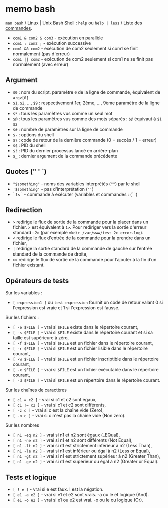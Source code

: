memo bash
=========
`man bash` / Linux | Unix Bash Shell : `help` ou `help | less` / Liste des [commandes](https://fr.wikibooks.org/wiki/Programmation_Bash/Commandes_shell).

* `com1 & com2 & com3` - exécution en parallèle
* `com1 ; com2 ;` - exécution successive
* `com1 && com2` - exécution de com2 seulement si com1 se finit normalement (pas d'erreur)
* `com1 || com2` - exécution de com2 seulement si com1 ne se finit pas normalement (avec erreur)

Argument
--------

* `$0` : nom du script. paramètre `0` de la ligne de commande, équivalent de `argv[0]`
* `$1`, `$2`, ..., `$9` : respectivement 1er, 2ème, ..., 9ème paramètre de la ligne de commande
* `$*` : tous les paramètres vus comme un seul mot
* `$@` : tous les paramètres vus comme des mots séparés : `$@` équivaut à `$1` `$2`
* `$#` : nombre de paramètres sur la ligne de commande
* `$-` : options du shell
* `$?` : code de retour de la dernière commande (0 = succès / 1 = erreur)
* `$$` : PID du shell
* `$!` : PID du dernier processus lancé en arrière-plan
* `$_` : dernier argument de la commande précédente


Quotes (" ' \`)
------

* `"$something"` - noms des variables interprétés (`""`) par le shell
* `'$something'` - pas d'interprétation (`''`)
* \` `ls` \` - commande à exécuter (variables et commandes : (\` \`)

Redirection
-----------

* `>` redirige le flux de sortie de la commande pour la placer dans un fichier. `>` est équivalent à `1>`. Pour rediriger vers la  sortie d'erreur standard : `2>` (par exemple `mkdir /var/www/test 2> error.log`).
* `<` redirige le flux d'entrée de la commande pour la prendre dans un fichier,
* `|` redirige la sortie standard de la commande de gauche sur l’entrée standard de la commande de droite,
* `>>` redirige le flux de sortie de la commande pour l’ajouter à la fin d’un fichier existant.


Opérateurs de tests 
-------------------
Sur les variables :

* `[ expression1 ]` ou `test expression` fournit un code de retour valant 0 si l'expression est vraie et 1 si l'expression est fausse.

Sur les fichiers :

* `[ -e $FILE ]` - vrai si `$FILE` existe dans le répertoire courant,
* `[ -s $FILE ]` - vrai si `$FILE` existe dans le répertoire courant et si sa taille est supérieure à zéro,
* `[ -f $FILE ]` - vrai si `$FILE` est un fichier dans le répertoire courant,
* `[ -r $FILE ]` - vrai si `$FILE` est un fichier lisible dans le répertoire courant,
* `[ -w $FILE ]` - vrai si `$FILE` est un fichier inscriptible dans le répertoire courant,
* `[ -x $FILE ]` - vrai si `$FILE` est un fichier exécutable dans le répertoire courant,
* `[ -d $FILE ]` - vrai si `$FILE` est un répertoire dans le répertoire courant.

Sur les chaînes de caractères

* `[ c1 = c2 ]` - vrai si c1 et c2 sont égaux,
* `[ c1 != c2 ]` - vrai si c1 et c2 sont différents,
* `[ -z c ]` - vrai si c est la chaîne vide (Zero),
* `[ -n c ]` - vrai si c n'est pas la chaîne vide (Non zero).

Sur les nombres

* `[ n1 -eq n2 ]` - vrai si n1 et n2 sont égaux (_EQual),
* `[ n1 -ne n2 ]` - vrai si n1 et n2 sont différents (Not Equal),
* `[ n1 -lt n2 ]` - vrai si n1 est strictement inférieur à n2 (Less Than),
* `[ n1 -le n2 ]` - vrai si n1 est inférieur ou égal à n2 (Less or Equal),
* `[ n1 -gt n2 ]` - vrai si n1 est strictement supérieur à n2 (Greater Than),
* `[ n1 -ge n2 ]` - vrai si n1 est supérieur ou égal à n2 (Greater or Equal).

Tests et logique
----------------

* `[ ! e ]` - vrai si e est faux. ! est la négation.
* `[ e1 -a e2 ]` - vrai si e1 et e2 sont vrais. -a ou le et logique (And).
* `[ e1 -o e2 ]` - vrai si e1 ou e2 est vrai. -o ou le ou logique (Or).

